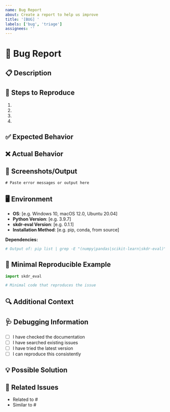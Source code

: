```yaml
---
name: Bug Report
about: Create a report to help us improve
title: '[BUG] '
labels: ['bug', 'triage']
assignees: ''
---
```


# 🐛 Bug Report

## 📋 Description

<!-- A clear and concise description of what the bug is -->

## 🔄 Steps to Reproduce

1.
2.
3.
4.

## ✅ Expected Behavior

<!-- A clear and concise description of what you expected to happen -->

## ❌ Actual Behavior

<!-- A clear and concise description of what actually happened -->

## 📸 Screenshots/Output

<!-- If applicable, add screenshots or error output to help explain your problem -->

```
# Paste error messages or output here
```

## 🖥️ Environment

- **OS**: [e.g. Windows 10, macOS 12.0, Ubuntu 20.04]
- **Python Version**: [e.g. 3.9.7]
- **skdr-eval Version**: [e.g. 0.1.1]
- **Installation Method**: [e.g. pip, conda, from source]

**Dependencies:**
```bash
# Output of: pip list | grep -E "(numpy|pandas|scikit-learn|skdr-eval)"
```

## 🔬 Minimal Reproducible Example

```python
import skdr_eval

# Minimal code that reproduces the issue
```

## 🔍 Additional Context

<!-- Add any other context about the problem here -->

## 🩺 Debugging Information

<!-- If you've done any debugging, share what you found -->

- [ ] I have checked the documentation
- [ ] I have searched existing issues
- [ ] I have tried the latest version
- [ ] I can reproduce this consistently

## 💡 Possible Solution

<!-- If you have ideas on how to fix this, please share -->

## 📝 Related Issues

<!-- Link any related issues here -->
- Related to #
- Similar to #
